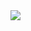 <img src="https://camo.githubusercontent.com/adf0f4293eafe4f5f91ec37f5f3f060b749ae4dc280cfb772357da49df5e12c5/68747470733a2f2f726561646d652d747970696e672d7376672e64656d6f6c61622e636f6d3f666f6e743d466972612b436f64652673697a653d3332266475726174696f6e3d333830302670617573653d313230307643656e7465723d747275652672616e646f6d3d66616c73652677696474683d343335266c696e65733d48692546302539462539312538422532432b49276d2b53756e6e79" />

